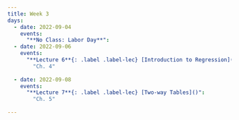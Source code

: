```yaml
---
title: Week 3
days:
  - date: 2022-09-04
    events:
      "**No Class: Labor Day**":
  - date: 2022-09-06
    events:
      "**Lecture 6**{: .label .label-lec} [Introduction to Regression]()": 
        "Ch. 4"
      
  - date: 2022-09-08
    events:
      "**Lecture 7**{: .label .label-lec} [Two-way Tables]()":
        "Ch. 5"
      
---
```

